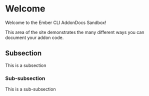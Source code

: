 # Welcome

Welcome to the Ember CLI AddonDocs Sandbox!

This area of the site demonstrates the many different ways you can document your addon code.

## Subsection

This is a subsection

### Sub-subsection

This is a sub-subsection
